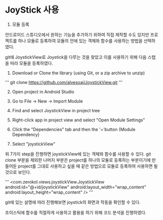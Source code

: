 # JoyStick 사용

1. 모듈 등록

안드로이드 스튜디오에서 원하는 기능을 추가하기 위하여 직접 제작할 수도 있지만 프로젝트를 하나 모듈로 등록하여 모듈의 안에 있는 객체와 함수를 사용하는 방법을 선택하였다.


git에 JoystickView로 Joystick을 다루는 것을 찾았고 이를 사용하기 위해 다음 스탭을 따라 모듈을 등록하였다.

1. Download or Clone the library (using Git, or a zip archive to unzip)

'''
git clone https://github.com/alvesoaj/JoystickView.git
'''

2. Open project in Android Studio

3. Go to File -> New -> Import Module

4. Find and select JoystickView in project tree

5. Right-click app in project view and select "Open Module Settings"

6. Click the "Dependencies" tab and then the '+'button (Module Dependency)

7. Select "joystickView"

위 7가지 step을 진행하면 joystickView에 있는 객체와 함수를 사용할 수 있다. 
git clone 부분을 제외한 나머지 부분은 project를 하나의 모듈로 등록하는 부분이기에 만들어둔 project를 그대로 사용하고 싶을 때 같은 방법으로 모듈로 등록하여 사용하면 될 것으로 보인다.


'''
<com.zerokol.views.joystickView.JoystickView
        android:id="@+id/joystickView"
        android:layout_width="wrap_content"
        android:layout_height="wrap_content" />
'''

git에 있는 설명에 따라 진행해보면 joystick의 화면과 작동을 확인할 수 있다.

조이스틱에 함수를 적절하게 사용하고 활용을 하기 위해 코드 분석을 진행하였다.